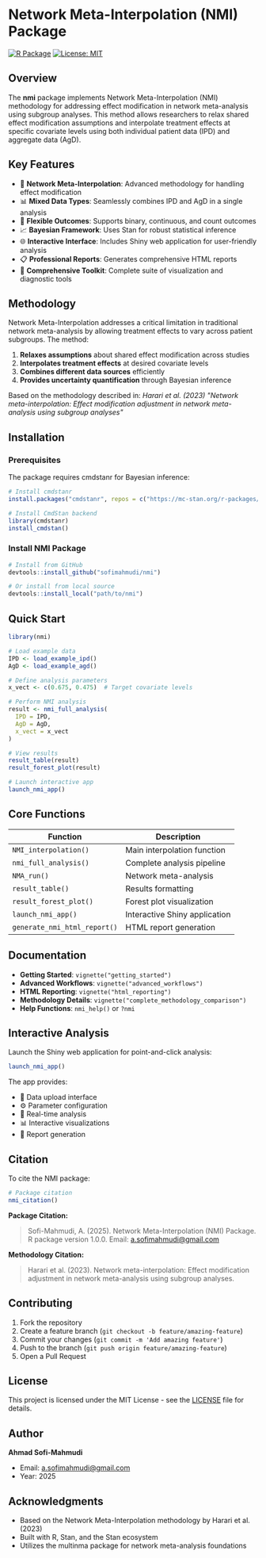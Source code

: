 # Network Meta-Interpolation (NMI) Package

[![R Package](https://img.shields.io/badge/R%20Package-1.0.0-blue.svg)](https://github.com/sofimahmudi/nmi)
[![License: MIT](https://img.shields.io/badge/License-MIT-yellow.svg)](https://opensource.org/licenses/MIT)

## Overview

The **nmi** package implements Network Meta-Interpolation (NMI) methodology for addressing effect modification in network meta-analysis using subgroup analyses. This method allows researchers to relax shared effect modification assumptions and interpolate treatment effects at specific covariate levels using both individual patient data (IPD) and aggregate data (AgD).

## Key Features

- 🔗 **Network Meta-Interpolation**: Advanced methodology for handling effect modification
- 📊 **Mixed Data Types**: Seamlessly combines IPD and AgD in a single analysis
- 🎯 **Flexible Outcomes**: Supports binary, continuous, and count outcomes
- 📈 **Bayesian Framework**: Uses Stan for robust statistical inference
- 🌐 **Interactive Interface**: Includes Shiny web application for user-friendly analysis
- 📋 **Professional Reports**: Generates comprehensive HTML reports
- 🔧 **Comprehensive Toolkit**: Complete suite of visualization and diagnostic tools

## Methodology

Network Meta-Interpolation addresses a critical limitation in traditional network meta-analysis by allowing treatment effects to vary across patient subgroups. The method:

1. **Relaxes assumptions** about shared effect modification across studies
2. **Interpolates treatment effects** at desired covariate levels
3. **Combines different data sources** efficiently
4. **Provides uncertainty quantification** through Bayesian inference

Based on the methodology described in: *Harari et al. (2023) "Network meta-interpolation: Effect modification adjustment in network meta-analysis using subgroup analyses"*

## Installation

### Prerequisites

The package requires cmdstanr for Bayesian inference:

```r
# Install cmdstanr
install.packages("cmdstanr", repos = c("https://mc-stan.org/r-packages/", getOption("repos")))

# Install CmdStan backend
library(cmdstanr)
install_cmdstan()
```

### Install NMI Package

```r
# Install from GitHub
devtools::install_github("sofimahmudi/nmi")

# Or install from local source
devtools::install_local("path/to/nmi")
```

## Quick Start

```r
library(nmi)

# Load example data
IPD <- load_example_ipd()
AgD <- load_example_agd()

# Define analysis parameters
x_vect <- c(0.675, 0.475)  # Target covariate levels

# Perform NMI analysis
result <- nmi_full_analysis(
  IPD = IPD,
  AgD = AgD,
  x_vect = x_vect
)

# View results
result_table(result)
result_forest_plot(result)

# Launch interactive app
launch_nmi_app()
```

## Core Functions

| Function | Description |
|----------|-------------|
| `NMI_interpolation()` | Main interpolation function |
| `nmi_full_analysis()` | Complete analysis pipeline |
| `NMA_run()` | Network meta-analysis |
| `result_table()` | Results formatting |
| `result_forest_plot()` | Forest plot visualization |
| `launch_nmi_app()` | Interactive Shiny application |
| `generate_nmi_html_report()` | HTML report generation |

## Documentation

- **Getting Started**: `vignette("getting_started")`
- **Advanced Workflows**: `vignette("advanced_workflows")`
- **HTML Reporting**: `vignette("html_reporting")`
- **Methodology Details**: `vignette("complete_methodology_comparison")`
- **Help Functions**: `nmi_help()` or `?nmi`

## Interactive Analysis

Launch the Shiny web application for point-and-click analysis:

```r
launch_nmi_app()
```

The app provides:
- 📁 Data upload interface
- ⚙️ Parameter configuration
- 🔄 Real-time analysis
- 📊 Interactive visualizations
- 📄 Report generation

## Citation

To cite the NMI package:

```r
# Package citation
nmi_citation()
```

**Package Citation:**
> Sofi-Mahmudi, A. (2025). Network Meta-Interpolation (NMI) Package. R package version 1.0.0. Email: a.sofimahmudi@gmail.com

**Methodology Citation:**
> Harari et al. (2023). Network meta-interpolation: Effect modification adjustment in network meta-analysis using subgroup analyses.

## Contributing

1. Fork the repository
2. Create a feature branch (`git checkout -b feature/amazing-feature`)
3. Commit your changes (`git commit -m 'Add amazing feature'`)
4. Push to the branch (`git push origin feature/amazing-feature`)
5. Open a Pull Request

## License

This project is licensed under the MIT License - see the [LICENSE](LICENSE) file for details.

## Author

**Ahmad Sofi-Mahmudi**
- Email: a.sofimahmudi@gmail.com
- Year: 2025

## Acknowledgments

- Based on the Network Meta-Interpolation methodology by Harari et al. (2023)
- Built with R, Stan, and the Stan ecosystem
- Utilizes the multinma package for network meta-analysis foundations